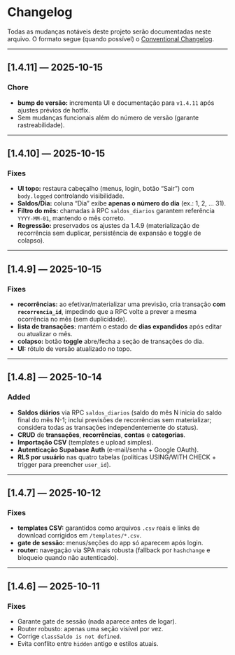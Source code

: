 # Changelog
Todas as mudanças notáveis deste projeto serão documentadas neste arquivo.
O formato segue (quando possível) o [Conventional Changelog](https://www.conventionalcommits.org/).

---

## [1.4.11] — 2025-10-15
### Chore
- **bump de versão:** incrementa UI e documentação para `v1.4.11` após ajustes prévios de hotfix.
- Sem mudanças funcionais além do número de versão (garante rastreabilidade).

---

## [1.4.10] — 2025-10-15
### Fixes
- **UI topo:** restaura cabeçalho (menus, login, botão “Sair”) com `body.logged` controlando visibilidade.
- **Saldos/Dia:** coluna “Dia” exibe **apenas o número do dia** (ex.: 1, 2, ... 31).
- **Filtro do mês:** chamadas à RPC `saldos_diarios` garantem referência `YYYY-MM-01`, mantendo o mês correto.
- **Regressão:** preservados os ajustes da 1.4.9 (materialização de recorrência sem duplicar, persistência de expansão e toggle de colapso).

---

## [1.4.9] — 2025-10-15
### Fixes
- **recorrências:** ao efetivar/materializar uma previsão, cria transação **com `recorrencia_id`**, impedindo que a RPC volte a prever a mesma ocorrência no mês (sem duplicidade).
- **lista de transações:** mantém o estado de **dias expandidos** após editar ou atualizar o mês.
- **colapso:** botão **toggle** abre/fecha a seção de transações do dia.
- **UI:** rótulo de versão atualizado no topo.

---

## [1.4.8] — 2025-10-14
### Added
- **Saldos diários** via RPC `saldos_diarios` (saldo do mês N inicia do saldo final do mês N-1; inclui previsões de recorrências sem materializar; considera todas as transações independentemente do status).
- **CRUD** de **transações**, **recorrências**, **contas** e **categorias**.
- **Importação CSV** (templates e upload simples).
- **Autenticação Supabase Auth** (e-mail/senha + Google OAuth).
- **RLS por usuário** nas quatro tabelas (políticas USING/WITH CHECK + trigger para preencher `user_id`).

---

## [1.4.7] — 2025-10-12
### Fixes
- **templates CSV:** garantidos como arquivos `.csv` reais e links de download corrigidos em `/templates/*.csv`.
- **gate de sessão:** menus/seções do app só aparecem após login.
- **router:** navegação via SPA mais robusta (fallback por `hashchange` e bloqueio quando não autenticado).

---

## [1.4.6] — 2025-10-11
### Fixes
- Garante gate de sessão (nada aparece antes de logar).
- Router robusto: apenas uma seção visível por vez.
- Corrige `classSaldo is not defined`.
- Evita conflito entre `hidden` antigo e estilos atuais.
